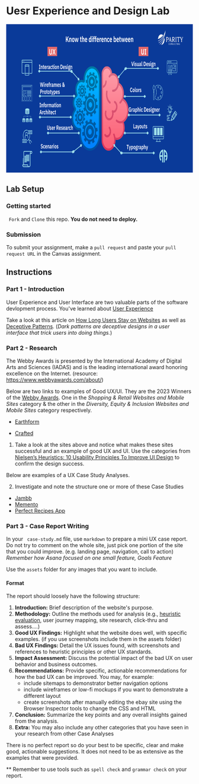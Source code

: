 # Uesr Experience and Design Lab

<img src='assets/design.png' alt="ux/ui chart" width="600" height="400">

## Lab Setup

### Getting started

` Fork` and `Clone` this repo. **You do not need to deploy.**

### Submission

To submit your assignment, make a `pull request` and paste your `pull request URL` in the Canvas assignment.

## Instructions

### Part 1 - Introduction

User Experience and User Interface are two valuable parts of the software devlopment process. You've learned about [User Experience](https://blog.hubspot.com/marketing/ux-user-experience)

Take a look at this article on [How Long Users Stay on Websites](https://www.nngroup.com/articles/how-long-do-users-stay-on-web-pages/) as well as [Deceptive Patterns](https://darkpatterns.org/). (_Dark patterns are deceptive designs in a user interface that trick users into doing things._)

### Part 2 - Research

The Webby Awards is presented by the International Academy of Digital Arts and Sciences (IADAS) and is the leading international award honoring excellence on the Internet. (resource: https://www.webbyawards.com/about/)

Below are two links to examples of Good UX/UI. They are the 2023 Winners of the [Webby Awards](https://www.webbyawards.com/). One in the _Shopping & Retail Websites and Mobile Sites_ category & the other in the _Diversity, Equity & Inclusion Websites and Mobile Sites_ category respectively.

- [Earthform](https://basement.studio/)

- [Crafted](https://experiencecrafted.com/)

1. Take a look at the sites above and notice what makes these sites successful and an example of good UX and UI. Use the categories from [Nielsen’s Heuristics: 10 Usability Principles To Improve UI Design](https://aelaschool.com/en/interactiondesign/10-usability-heuristics-ui-design/) to confirm the design success.

Below are examples of a UX Case Study Analyses.

2. Investigate and note the structure one or more of these Case Studies

- [Jambb](https://www.finna.wang/jambb)
- [Memento](https://mahsakeyhani.com/memento.html)
- [Perfect Recipes App](https://blog.tubikstudio.com/case-study-recipes-app-ux-design/)

### Part 3 - Case Report Writing

In your ` case-study.md` file, use `markdown` to prepare a mini UX case report. Do not try to comment on the whole site, just pick one portion of the site that you could improve. (e.g. landing page, navigation, call to action) _Remember how Asana focused on one small feature, Goals Feature_

Use the `assets` folder for any images that you want to include.

#### Format

The report should loosely have the following structure:

1. **Introduction:** Brief description of the website's purpose.
1. **Methodology:** Outline the methods used for analysis (e.g., [heuristic evaluation](https://aelaschool.com/en/interactiondesign/10-usability-heuristics-ui-design/), user journey mapping, site research, click-thru and assess....)
1. **Good UX Findings:** Highlight what the website does well, with specific examples. (if you use screenshots include them in the assets folder)
1. **Bad UX Findings:** Detail the UX issues found, with screenshots and references to heuristic principles or other UX standards.
1. **Impact Assessment:** Discuss the potential impact of the bad UX on user behavior and business outcomes.
1. **Recommendations:** Provide specific, actionable recommendations for how the bad UX can be improved.
   You may, for example:
   - include sitemaps to demonstrator better navigation options
   - include wireframes or low-fi mockups if you want to demonstrate a different layout
   - create screenshots after manually editing the ebay site using the Browser Inspector tools to change the CSS and HTML
1. **Conclusion:** Summarize the key points and any overall insights gained from the analysis.
1. **Extra:** You may also include any other categories that you have seen in your research from other Case Analyses

There is no perfect report so do your best to be specific, clear and make good, actionable suggestions. It does not need to be as extensive as the examples that were provided.

\*\* Remember to use tools such as `spell check` and `grammar check` on your report.
